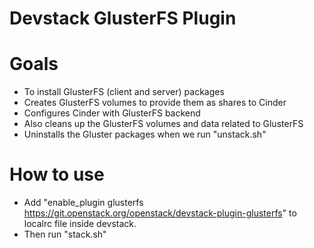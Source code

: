 Devstack GlusterFS Plugin
=========================

# Goals

* To install GlusterFS (client and server) packages
* Creates GlusterFS volumes to provide them as shares to Cinder
* Configures Cinder with GlusterFS backend
* Also cleans up the GlusterFS volumes and data related to GlusterFS
* Uninstalls the Gluster packages when we run "unstack.sh"

# How to use

* Add "enable_plugin glusterfs https://git.openstack.org/openstack/devstack-plugin-glusterfs" to localrc file inside devstack.
* Then run "stack.sh"

